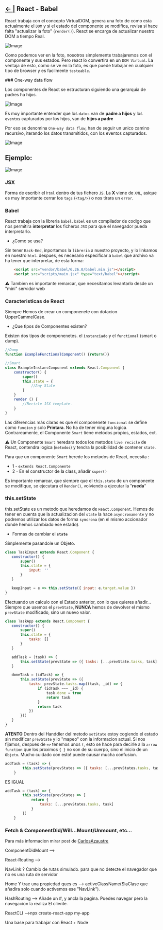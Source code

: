 ## [← |](https://github.com/VGamezz19/skylab-boot-notes/blob/dev/course/semana04/)   React - Babel

React trabaja con el concepto VirtualDOM, genera una foto de como esta actualmente el `DOM` y si el estado del componente se modifica, revisa si hace falta "actualizar la foto" (`render()`).
React se encarga de actualizar nuestro DOM a tiempo Real.

![Image](https://github.com/VGamezz19/skylab-boot-notes/blob/dev/course/semana04/public/squeme-virtualDome.png)

Como podemos ver en la foto, nosotros simplemente trabajaremos con el componente y sus estados. Pero react lo convertira en un `DOM Virtual`. La ventaja de esto, como se ve en la foto, es que puede trabajar en cualquier tipo de browser y es facilmente `testeable`.

### One-way data flow

Los componentes de React se estructuran siguiendo una gerarquia de padres ha hijos.

![Image](https://github.com/VGamezz19/skylab-boot-notes/blob/dev/course/semana04/public/one-way-data.png)

Es muy importante entender que los `datos` van de **padre a hijos** y los `eventos` capturados por los hijos, van de **hijos a padre**

Por eso se denomina `One-way data flow`, han de seguir un unico camino recursivo, iterando los datos transmitidos, con los eventos capturados.

![Image](https://github.com/VGamezz19/skylab-boot-notes/blob/dev/course/semana04/public/way-data-flow.png)

## Ejemplo:

![Image](https://github.com/VGamezz19/skylab-boot-notes/blob/dev/course/semana04/public/exampleReact.png)

### JSX
Forma de escribir el `html` dentro de tus fichero `JS`. La **X** viene de `XML`, asique es muy importante cerrar los `tags` (`<tag/>`) o nos tirara un `error`.

### Babel

React trabaja con la libreria `babel`. `babel` es un compilador de codigo que nos permitira **interpretar** los ficheros `JSX` para que el navegador pueda interpretarlo.

- ¿Como se usa?

Sin tener `Back-End`, inportamos la `libreria` a nuestro proyecto, y lo linkamos en nuestro `html`. despues, es necesario especificar a `babel` que archivo va ha tener que interpretar, de esta forma:
```html
    <script src="vendor/babel/6.26.0/babel.min.js"></script>
    <script src="scripts/main.jsx" type="text/babel"></script>
```

⚠️ Tambien es importante remarcar, que necesitamos levantarlo desde un "mini" servidor web


### Caracteristicas de React

Siempre Hemos de crear un componenete con dotacion UpperCammelCase.

- ¿Que tipos de Componentes existen?

Existen dos tipos de componenetes. el `instanciado` y el `functional` (smart o dump).

````javaScript
//Dump
function ExampleFunctionalComponent() {return()}

//Smart
class ExampleInstansComponent extends React.Component {
    constructor() {
        super()
        this.state = { 
            //Any State
        }
    }
    render () {
        //Recicle JSX template.
    }
}
````

Las diferencias más claras es que el componenete `funcional` se define como `funcion` y solo **Printara**. No ha de tener ninguna logica.
Contrareamente, el Componente `Smart` tiene metodos propios, estados, ect.

⚠️ Un Componente `Smart` heredara todos los metodos `live recicle` de React, contendra logica (`metodos`) y tendra la posibilidad de contener `state`.

Para que un componente `Smart` herede los metodos de React, necesita :
- 1 - `extends React.Componente`
- 2 - En el constructor de la class, añadir `super()`

Es importante remarcar, que siempre que el `this.state` de un componente se modifique, se ejecutara el `Render()`, volviendo a ejecutar la "**rueda**"

### this.setState

this.setState es un metodo que heredamos de `React.Component`. Hemos de tener en cuenta que la actualizacion del `state` la hace `asyncronamente` y no podremos utilizar los datos de forma `syncrona` (en el mismo accionador donde hemos cambiado ese estado).

 - Formas de cambiar el **`state`**

Simplemente pasandole un Objeto.

 ```javascript
 class TaskInput extends React.Component {
    constructor() {
        super()
        this.state = {
            input: ''
        }
    }

    keepInput = e => this.setState({ input: e.target.value })
 } 
 ```

 Efectuando un calculo con el Estado anterior, con lo que quieres añadir...
 Siempre que usemos el `prevState`, **NUNCA** hemos de devolver el mismo `prevState` modificado, sino un nuevo valor.

 ```javascript
class TaskApp extends React.Component {
    constructor() {
        super()
        this.state = {
            tasks: []
        }
    }

    addTask = (task) => {
        this.setState(prevState => ({ tasks: [...prevState.tasks, task] }))
    }

    doneTask = (idTask) => {
        this.setState(prevState => ({
            tasks: prevState.tasks.map((task, _id) => {
                if (idTask === _id) {
                    task.done = true
                    return task
                }
                return task
            })
        }))
    }
}
 ```

**ATENTO** Dentro del Handdler del metodo `setState` estoy cogiendo el estado sin modificar `prevState` y lo "mapeo" con la informacion actual. Si nos fijamos, despues de `=>` tenemos unos `(`, esto se hace para decirle a la `arrow function` que los proximos `{ }` no son de su cuerpo, sino el inicio de un `Objeto`. Mucho cuidado con esto! puede causar mucha confusion.

```javascript
addTask = (task) => {
        this.setState(prevStates => ({ tasks: [...prevStates.tasks, task] }))
    }
```

ES IGUAL

```javascript
addTask = (task) => {
        this.setState(prevStates => { 
            return {
                tasks: [...prevStates.tasks, task] 
            }
        })
    }
```


### Fetch & ComponentDid/Will...Mount/Unmount, etc...

Para más informacion mirar post de [CarlosAzaustre](carlosazaustre.es/consumiendo-un-api-rest-desde-react-js-con-ecmascript6/)


ComponentDidMount -->

React-Routing -->

NavLink ?  Cambio de rutas simulado. para que no detecte el navegador que no es una ruta de servidor

<NavLink to='{la ruta}'> Home </NavLink>    Y trae una propiedad  ques es --> activeClassName($laClase que añadira solo cuando activemos ese "NavLink").

HashRouting --> Añade un #, y ancla la pagina. Puedes navegar pero la navegacion la realiza El cliente.

ReactCLI -->npx create-react-app my-app

Una base para trabajar con React + Node




